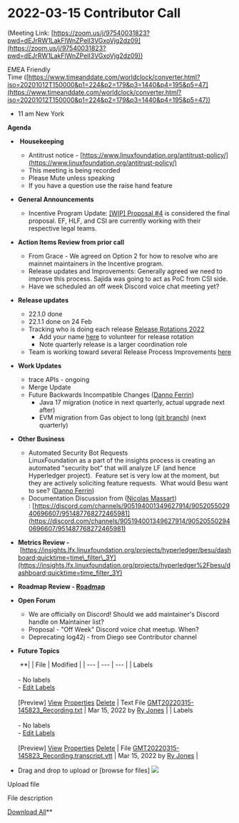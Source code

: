 # 2022-03-15 Contributor Call

(Meeting Link: ⁨[https://zoom.us/j/97540031823?pwd=dEJrRW1LakFlWnZPelI3VGxoVjg2dz09](https://zoom.us/j/97540031823?pwd=dEJrRW1LakFlWnZPelI3VGxoVjg2dz09))

EMEA Friendly Time ([https://www.timeanddate.com/worldclock/converter.html?iso=20201012T150000&p1=224&p2=179&p3=1440&p4=195&p5=47](https://www.timeanddate.com/worldclock/converter.html?iso=20201012T150000&p1=224&p2=179&p3=1440&p4=195&p5=47))

- 11 am New York

**Agenda**

-  **Housekeeping**
  - Antitrust notice - [https://www.linuxfoundation.org/antitrust-policy/](https://www.linuxfoundation.org/antitrust-policy/)
  - This meeting is being recorded
  - Please Mute unless speaking
  - If you have a question use the raise hand feature
- **General Announcements**
  - Incentive Program Update: [\[WIP\] Proposal #4](../../../../besu/programs-grants/besu-execution-client-incentive-program/wip-proposal-4.md) is considered the final proposal. EF, HLF, and CSI are currently working with their respective legal teams. 
- **Action Items Review from prior call**
  - From Grace - We agreed on Option 2 for how to resolve who are mainnet maintainers in the Incentive program.
  - Release updates and Improvements: Generally agreed we need to improve this process. Sajida was going to act as PoC from CSI side. 
  - Have we scheduled an off week Discord voice chat meeting yet?
- **Release updates**
  - 22.1.0 done
  - 22.1.1 done on 24 Feb
  - Tracking who is doing each release [Release Rotations 2022](https://lf-hyperledger.atlassian.net/wiki/display/BESU/Release+Rotations+2022)
    - Add your name [here](https://lf-hyperledger.atlassian.net/wiki/display/BESU/Release+Rotations+2022) to volunteer for release rotation 
    - Note quarterly release is a larger coordination role 
  - Team is working toward several Release Process Improvements [here](https://lf-hyperledger.atlassian.net/wiki/display/BESU/Release+Process+Improvement)
- **Work Updates**
  - trace APIs - ongoing
  - Merge Update
  - Future Backwards Incompatible Changes ([Danno Ferrin](https://lf-hyperledger.atlassian.net/wiki/people/5b7f2d80c4e4892a5b789551?ref=confluence))
    - Java 17 migration (notice in next quarterly, actual upgrade next after)
    - EVM migration from Gas object to long ([git branch](https://github.com/shemnon/besu/tree/longForGas)) (next quarterly)
- **Other Business** 
  - Automated Security Bot Requests  
LinuxFoundation as a part of the insights process is creating an automated "security bot" that will analyze LF (and hence Hyperledger project).  Feature set is very low at the moment, but they are actively soliciting feature requests.  What would Besu want to see? ([Danno Ferrin](https://lf-hyperledger.atlassian.net/wiki/people/5b7f2d80c4e4892a5b789551?ref=confluence))
  - Documentation Discussion from ([Nicolas Massart](https://lf-hyperledger.atlassian.net/wiki/people/70121:5502de36-6082-4606-81f5-4fd4f51016ab?ref=confluence)) : [https://discord.com/channels/905194001349627914/905205502940696607/951487768272465981](https://discord.com/channels/905194001349627914/905205502940696607/951487768272465981)
- **Metrics Review -** [https://insights.lfx.linuxfoundation.org/projects/hyperledger/besu/dashboard;quicktime=time\_filter\_3Y](https://insights.lfx.linuxfoundation.org/projects/hyperledger%2Fbesu/dashboard;quicktime=time_filter_3Y)
- **Roadmap Review - [Roadmap](https://lf-hyperledger.atlassian.net/wiki/display/BESU/Roadmap)**
- **Open Forum**
  - We are officially on Discord! Should we add maintainer's Discord handle on Maintainer list? 
  - Proposal - "Off Week" Discord voice chat meetup. When?
  - Deprecating log42j - from Diego see Contributor channel
- **Future Topics**

  

    **|     | File | Modified |
| --- | --- | --- |
| Labels<br><br>- No labels<br>- [Edit Labels](#)<br><br>[Preview] [View](/wiki/download/attachments/22155457/GMT20220315-145823_Recording.txt?version=1) [Properties](/wiki/pages/editattachment.action?pageId=22155457&fileName=GMT20220315-145823_Recording.txt&isFromPageView=true) [Delete](/wiki/pages/confirmattachmentremoval.action?pageId=22155457&fileName=GMT20220315-145823_Recording.txt) | Text File [GMT20220315-145823\_Recording.txt](/wiki/download/attachments/22155457/GMT20220315-145823_Recording.txt?api=v2) | Mar 15, 2022 by [Ry Jones](/wiki/people/557058:078cecfc-fb17-4d9a-8759-b5b74efa6850) |
| Labels<br><br>- No labels<br>- [Edit Labels](#)<br><br>[Preview] [View](/wiki/download/attachments/22155457/GMT20220315-145823_Recording.transcript.vtt?version=1) [Properties](/wiki/pages/editattachment.action?pageId=22155457&fileName=GMT20220315-145823_Recording.transcript.vtt&isFromPageView=true) [Delete](/wiki/pages/confirmattachmentremoval.action?pageId=22155457&fileName=GMT20220315-145823_Recording.transcript.vtt) | File [GMT20220315-145823\_Recording.transcript.vtt](/wiki/download/attachments/22155457/GMT20220315-145823_Recording.transcript.vtt?api=v2) | Mar 15, 2022 by [Ry Jones](/wiki/people/557058:078cecfc-fb17-4d9a-8759-b5b74efa6850) |

- Drag and drop to upload or [browse for files] ![](/wiki/images/icons/wait.gif)

Upload file 

File description  

[Download All](/wiki/download/all_attachments?pageId=22155457)**